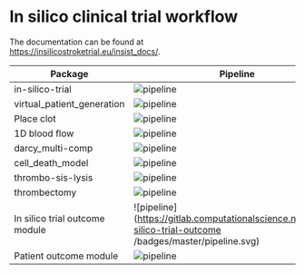 In silico clinical trial workflow
=================================

The documentation can be found at https://insilicostroketrial.eu/insist_docs/.

Package | Pipeline | Coverage
--- | --- | ---
in-silico-trial | ![pipeline](https://gitlab.computationalscience.nl/insist/in-silico-trial/badges/master/pipeline.svg) | ![coverage](https://gitlab.computationalscience.nl/insist/in-silico-trial/badges/master/coverage.svg)
virtual_patient_generation | ![pipeline](https://gitlab.computationalscience.nl/insist/virtual_patient_generation/badges/master/pipeline.svg) | ![coverage](https://gitlab.computationalscience.nl/insist/virtual_patient_generation/badges/master/coverage.svg)
Place clot | ![pipeline](https://gitlab.computationalscience.nl/insist/place_clot/badges/master/pipeline.svg) | ![coverage](https://gitlab.computationalscience.nl/insist/place_clot/badges/master/coverage.svg)
1D blood flow | ![pipeline](https://gitlab.computationalscience.nl/insist/1d-blood-flow/badges/master/pipeline.svg) | ![coverage](https://gitlab.computationalscience.nl/insist/1d-blood-flow/badges/master/coverage.svg)
darcy_multi-comp | ![pipeline](https://gitlab.computationalscience.nl/insist/darcy_multi-comp/badges/master/pipeline.svg) | ![coverage](https://gitlab.computationalscience.nl/insist/darcy_multi-comp/badges/master/coverage.svg)
cell_death_model | ![pipeline](https://gitlab.computationalscience.nl/insist/cell_death_model/badges/master/pipeline.svg) | ![coverage](https://gitlab.computationalscience.nl/insist/cell_death_model/badges/master/coverage.svg)
thrombo-sis-lysis | ![pipeline](https://gitlab.computationalscience.nl/insist/thrombo-sis-lysis/badges/master/pipeline.svg) | ![coverage](https://gitlab.computationalscience.nl/insist/thrombo-sis-lysis/badges/master/coverage.svg)
thrombectomy | ![pipeline](https://gitlab.computationalscience.nl/insist/thrombectomy_python_rs/badges/master/pipeline.svg) | ![coverage](https://gitlab.computationalscience.nl/insist/thrombectomy_python_rs/badges/master/coverage.svg)
In silico trial outcome module | ![pipeline](https://gitlab.computationalscience.nl/insist/in-silico-trial-outcome /badges/master/pipeline.svg) | ![coverage](https://gitlab.computationalscience.nl/insist/in-silico-trial-outcome /badges/master/coverage.svg)
Patient outcome module | ![pipeline](https://gitlab.computationalscience.nl/insist/patient-outcome-models/badges/master/pipeline.svg) | ![coverage](https://gitlab.computationalscience.nl/insist/patient-outcome-model/badges/master/coverage.svg)
